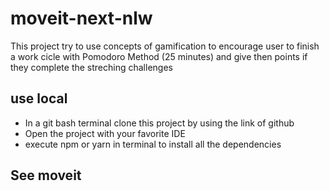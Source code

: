 # moveit-next-nlw
This project try to use concepts of gamification to encourage user to finish a work cicle with Pomodoro Method (25 minutes) and give then points if they complete the streching challenges

## use local
- In a git bash terminal clone this project by using the link of github
- Open the project with your favorite IDE
- execute npm or yarn in terminal to install all the dependencies

## See moveit
